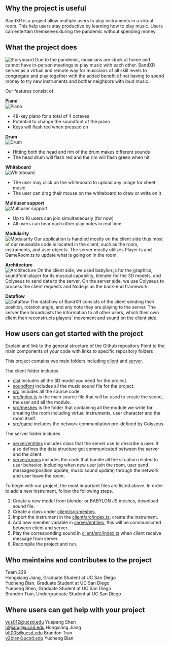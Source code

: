 
## Why the project is useful
BandXR is a project allow multiple users to play instruments in a virtual room. This help users stay productive by learning how to play music. Users can entertain themselves during the pandemic without spending money.
 
## What the project does
![Storyboard](/images/storyboard.png)
Due to the pandemic, musicians are stuck at home and cannot 
have in-person meetings to play music with each other. BandXR
serves as a virtual and remote way for musicians of all skill
levels to congregate and play together with the added benefit
of not having to spend money to try new instruments and bother
neighbors with loud music.

Our features consist of:

**Piano**\
![Piano](/images/feature_piano.png)
* 48-key piano for a total of 4 octaves
* Potential to change the soundfont of the piano
* Keys will flash red when pressed on

**Drum**\
![Drum](/images/feature_drum.png)
* Hitting both the head and rim of the drum makes different sounds
* The head drum will flash red and the rim will flash green when hit

**Whiteboard**\
![Whiteboard](/images/feature_whiteboard.png)
* The user may click on the whiteboard to upload any image for sheet music
* The user can drag their mouse on the whiteboard to draw or write on it

**Multiuser support**\
![Multiuser support](/images/feature_multiuser.png)
* Up to 16 users can join simultaneously (for now)
* All users can hear each other play notes in real time

**Modularity**\
![Modularity](/images/modularity.png)
Our application is handled mostly on the client side thus most of our 
reuseable code is located in the client, such as the room, instruments, 
and user objects. The server mostly utilizes Player.ts and GameRoom.ts
to update what is going on in the room.

**Architecture**\
![Architecture](/images/architecture.png)
On the client side, we used babylon.js for the graphics, soundfont-player for its
musical capability, blender for the 3D models, and Colyseus to send data to the
server. On the server side, we use Colyseus to process the client requests and
Node.js as the back-end framework.

**Dataflow**\
![Dataflow](/images/dataflow.png)
The dataflow of BandXR consists of the client sending their position,
rotation angle, and any note they are playing to the server. The server
then broadcasts the information to all other users, which their own
client then reconstructs players' movement and sound on the client side.

## How users can get started with the project
Explain and link to the general structure of the Github repository
Point to the main components of your code with links to specific repository folders

This project contains two main folders including [client](/client/) and [server](/server/). 

The client folder includes
* [dist](/client/dist) includes all the 3D model you need for the project.
* [soundfont](/client/soundfont/) includes all the music sound file for the project.
* [src](/client/src/) includes all the source code. 
* [src/index.ts](/client/src/index.ts) is the main source file that will be used to create the scene, the user and all the module. 
* [src/meshes](/client/src/meshes) is the folder that containing all the module we write for creating the room including virtual instruments, user character and the room itself. 
* [src/game](/client/src/game/network.ts) includes the network communitation pre-defined by Colyseus. 

The server folder includes 
* [server/entities](/server/src/entities/) includes class that the server use to describe a user. It also defines the data structure got communicated between the server and the client. 
* [server/rooms](server/src/rooms/) includes the code that handle all the situation related to user behavior, including when new user join the room, user send messages(position update, music sound update) through the network and user leave the room. 

To begin with our project, the most important files are listed above. In order to add a new instrument, follow the following steps. 
1. Create a new model from blender or BABYLON JS meshes, download sound file. 
2. Create a class under [client/src/meshes](/client/src/meshes/). 
3. Import the instrument in the [client/src/index.ts](/client/src/index.ts), create the instrument. 
4. Add new member variable in [server/entities](/server/src/entities/), this will be communicated between client and server. 
5. Play the corresponding sound in [client/src/index.ts](/client/src/index.ts) when client receive message from server. 
6. Recompile the project and run. 

## Who maintains and contributes to the project
Team 229  
Hongxiang Jiang, Graduate Student at UC San Diego  
Yucheng Bian, Graduate Student at UC San Diego  
Yuepeng Shen, Graduate Student at UC San Diego  
Brandon Tran, Undergraduate Student at UC San Diego  

## Where users can get help with your project
yus012@ucsd.edu Yuepeng Shen  
h9jiang@ucsd.edu Hongxiang Jiang  
blt005@ucsd.edu Brandon Tran  
y2bian@ucsd.edu Yucheng Bian  